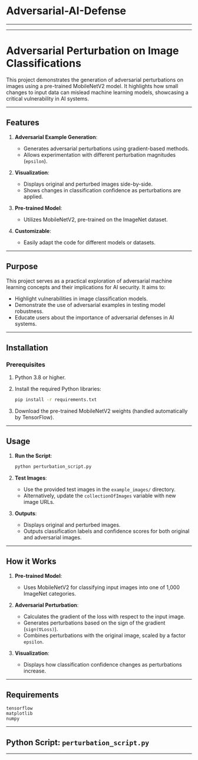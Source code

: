 # Adversarial-AI-Defense

---
---

# Adversarial Perturbation on Image Classifications

This project demonstrates the generation of adversarial perturbations on images using a pre-trained MobileNetV2 model. It highlights how small changes to input data can mislead machine learning models, showcasing a critical vulnerability in AI systems.

---

## Features

1. **Adversarial Example Generation**:

   - Generates adversarial perturbations using gradient-based methods.
   - Allows experimentation with different perturbation magnitudes (`epsilon`).

2. **Visualization**:

   - Displays original and perturbed images side-by-side.
   - Shows changes in classification confidence as perturbations are applied.

3. **Pre-trained Model**:

   - Utilizes MobileNetV2, pre-trained on the ImageNet dataset.

4. **Customizable**:

   - Easily adapt the code for different models or datasets.

---

## Purpose

This project serves as a practical exploration of adversarial machine learning concepts and their implications for AI security. It aims to:

- Highlight vulnerabilities in image classification models.
- Demonstrate the use of adversarial examples in testing model robustness.
- Educate users about the importance of adversarial defenses in AI systems.

---

## Installation

### Prerequisites

1. Python 3.8 or higher.

2. Install the required Python libraries:

   ```bash
   pip install -r requirements.txt
   ```

3. Download the pre-trained MobileNetV2 weights (handled automatically by TensorFlow).

---

## Usage

1. **Run the Script**:

   ```bash
   python perturbation_script.py
   ```

2. **Test Images**:

   - Use the provided test images in the `example_images/` directory.
   - Alternatively, update the `collectionOfImages` variable with new image URLs.

3. **Outputs**:

   - Displays original and perturbed images.
   - Outputs classification labels and confidence scores for both original and adversarial images.

---

## How it Works

1. **Pre-trained Model**:

   - Uses MobileNetV2 for classifying input images into one of 1,000 ImageNet categories.

2. **Adversarial Perturbation**:

   - Calculates the gradient of the loss with respect to the input image.
   - Generates perturbations based on the sign of the gradient (`sign(∇Loss)`).
   - Combines perturbations with the original image, scaled by a factor `epsilon`.

3. **Visualization**:

   - Displays how classification confidence changes as perturbations increase.

---



## Requirements

```plaintext
tensorflow
matplotlib
numpy
```

---

## Python Script: `perturbation_script.py`

---
